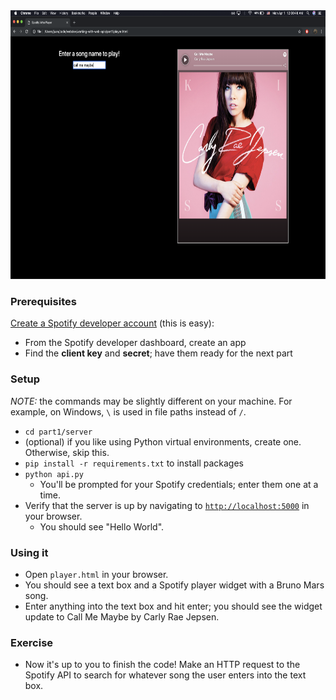 <img src="../img/part 1 solved.png" height=430px width=800px/>

### Prerequisites
[Create a Spotify developer account](https://developer.spotify.com/dashboard/) (this is easy):
* From the Spotify developer dashboard, create an app
* Find the **client key** and **secret**; have them ready for the next part

### Setup
*NOTE:* the commands may be slightly different on your machine. For example, on Windows, `\` is used in file paths instead of `/`.

* `cd part1/server`
* (optional) if you like using Python virtual environments, create one. Otherwise, skip this.
* `pip install -r requirements.txt` to install packages
* `python api.py`
    * You'll be prompted for your Spotify credentials; enter them one at a time.
* Verify that the server is up by navigating to [`http://localhost:5000`](http://localhost:5000) in your browser.
    * You should see "Hello World".

### Using it
* Open `player.html` in your browser.
* You should see a text box and a Spotify player widget with a Bruno Mars song.
* Enter anything into the text box and hit enter; you should see the widget update to Call Me Maybe by Carly Rae Jepsen.

### Exercise
* Now it's up to you to finish the code! Make an HTTP request to the Spotify API to search for whatever song the user enters into the text box.